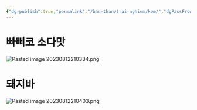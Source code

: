 ```yaml
---
{"dg-publish":true,"permalink":"/ban-than/trai-nghiem/kem/","dgPassFrontmatter":true}
---
```


# 빠삐코 소다맛
![Pasted image 20230812210334.png](/img/user/3.%20RESOURCE/attachments/Pasted%20image%2020230812210334.png)

# 돼지바
![Pasted image 20230812210403.png](/img/user/3.%20RESOURCE/attachments/Pasted%20image%2020230812210403.png)